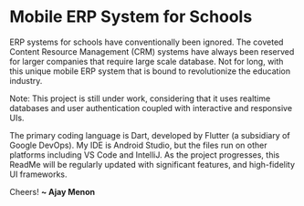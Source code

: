 # Mobile ERP System for Schools

ERP systems for schools have conventionally been ignored.
The coveted Content Resource Management (CRM) systems have always been reserved for larger companies that require large scale
database. Not for long, with this unique mobile ERP system that is bound to revolutionize the education industry.

Note: This project is still under work, considering that it uses realtime databases and user authentication
coupled with interactive and responsive UIs.

The primary coding language is Dart, developed by Flutter (a subsidiary of Google DevOps). My IDE
is Android Studio, but the files run on other platforms including VS Code and IntelliJ. As the project progresses, this ReadMe
will be regularly updated with significant features, and high-fidelity UI frameworks.

Cheers!
**~ Ajay Menon**